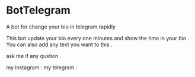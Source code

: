 # BotTelegram
A bot for change your bio in telegram rapidly

This bot update your bio every one minutes and show the time in your bio .
You can also add any text you want to this . 

ask me if any qustion .

my instagram :
my telegram :
